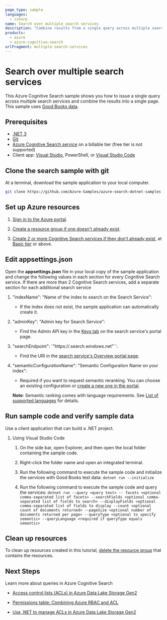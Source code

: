 ```yaml
---
page_type: sample
languages:
  - csharp
name: Search over multiple search services
description: "Combine results from a single query across multiple search services"
products:
  - azure
  - azure-cognitive-search
urlFragment: multiple-search-services
---
```


# Search over multiple search services

This Azure Cognitive Search sample shows you how to issue a single query across multiple search services and combine the results into a single page. This sample uses [Good Books data](https://github.com/zygmuntz/goodbooks-10k).

## Prerequisites

+ [.NET 3](https://dotnet.microsoft.com/download/dotnet/5.0)
+ [Git](https://git-scm.com/downloads)
+ [Azure Cognitive Search service](https://docs.microsoft.com/azure/search/search-create-service-portal) on a billable tier (free tier is not supported)
+ Client app: [Visual Studio](https://visualstudio.microsoft.com/downloads/), PowerShell, or [Visual Studio Code](https://code.visualstudio.com/download)

## Clone the search sample with git

At a terminal, download the sample application to your local computer.

```bash
git clone https://github.com/Azure-Samples/azure-search-dotnet-samples
```

## Set up Azure resources

1. [Sign in to the Azure portal](https://portal.azure.com).

1. [Create a resource group if one doesn't already exist](https://docs.microsoft.com/azure/azure-resource-manager/management/manage-resource-groups-portal#create-resource-groups).

1. [Create 2 or more Cognitive Search services if they don't already exist](https://docs.microsoft.com/azure/search/search-create-service-portal), at [Basic tier](https://azure.microsoft.com/pricing/details/search/) or above.

## Edit appsettings.json

Open the **appsettings.json** file in your local copy of the sample application and change the following values in each section for every Cognitive Search service. If there are more than 2 Cognitive Search services, add a separate section for each additional search service

1. "indexName": "Name of the index to search on the Search Service":

    + If the index does not exist, the sample application can automatically create it.

1. "adminKey": "Admin key for Search Service":

    + Find the Admin API key in the [Keys tab](https://docs.microsoft.com/azure/search/search-security-api-keys#find-existing-keys) on the search service's portal page.

1. "searchEndpoint": `"https://<search-service-name>.search.windows.net"``:

    + Find the URI in the [search service's Overview portal page](https://docs.microsoft.com/azure/search/search-manage#overview-home-page).

1. "semanticConfigurationName": "Semantic Configuration Name on your index":

    + Required if you want to request semantic reranking. You can choose an existing configuration or [create a new one in the portal](https://learn.microsoft.com/azure/search/semantic-how-to-query-request?tabs=portal%2Cportal-query).

    **Note**: Semantic ranking comes with language requirements. See [List of supported languages](https://learn.microsoft.com/rest/api/searchservice/preview-api/search-documents#queryLanguage) for details.

## Run sample code and verify sample data

Use a client application that can build a .NET project.

1. Using Visual Studio Code

    1. On the side bar, open Explorer, and then open the local folder containing the sample code.

    1. Right-click the folder name and open an integrated terminal.

    1. Run the following command to execute the sample code and initialize the services with Good Books test data: `dotnet run --initialize`

    1. Run the following command to execute the sample code and query the services: `dotnet run --query <query text> -- facets <optional comma-separated list of facets> --searchFields <optional comma-separated list of fields to search> --displayFields <optional comma-separated list of fields to display --count <optional count of documents returned> --pageSize <optional number of documents returned per page> --queryType <optional to specify semantic> --queryLanguage <required if queryType equals semantic>`

## Clean up resources

To clean up resources created in this tutorial, [delete the resource group](https://docs.microsoft.com/azure/azure-resource-manager/management/delete-resource-group) that contains the resources.

## Next Steps

Learn more about queries in Azure Cognitive Search

+ [Access control lists (ACLs) in Azure Data Lake Storage Gen2](https://docs.microsoft.com/azure/storage/blobs/data-lake-storage-access-control)

+ [Permissions table: Combining Azure RBAC and ACL](https://docs.microsoft.com/azure/storage/blobs/data-lake-storage-access-control-model#permissions-table-combining-azure-rbac-and-acl)

+ [Use .NET to manage ACLs in Azure Data Lake Storage Gen2](https://docs.microsoft.com/azure/storage/blobs/data-lake-storage-acl-dotnet)